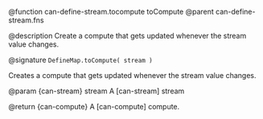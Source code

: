 @function can-define-stream.tocompute toCompute
@parent can-define-stream.fns

@description Create a compute that gets updated whenever the stream value changes.

@signature `DefineMap.toCompute( stream )`

Creates a compute that gets updated whenever the stream value changes.

@param {can-stream} stream A [can-stream] stream

@return {can-compute} A [can-compute] compute.
